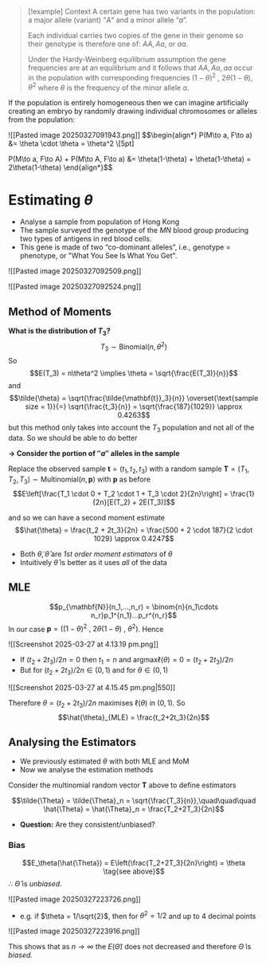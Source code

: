 >[!example] Context
>A certain gene has two variants in the population: a major allele (variant) “$A$” and a minor allele “$a$”. 
>
>Each individual carries two copies of the gene in their genome so their genotype is therefore one of: $AA, Aa,$ or $aa$.
>
>Under the Hardy-Weinberg equilibrium assumption the gene frequencies are at an equilibrium and it follows that $AA, Aa, aa$ occur in the population with corresponding frequencies $(1 − \theta)^2$ , $2\theta(1 − \theta)$, $\theta^2$ where $\theta$ is the frequency of the minor allele $a$.

If the population is entirely homogeneous then we can imagine artificially creating an embryo by randomly drawing individual chromosomes or alleles from the population:

![[Pasted image 20250327091943.png]]
$$\begin{align*}
P(M\to a, F\to a) &= \theta \cdot \theta = \theta^2 \\[5pt]
 
P(M\to a, F\to A) + P(M\to A, F\to a) &= \theta(1-\theta) + \theta(1-\theta) = 2\theta(1-\theta)
\end{align*}$$


# Estimating $\theta$

- Analyse a sample from population of Hong Kong
- The sample surveyed the genotype of the $MN$ blood group producing two types of antigens in red blood cells.
- This gene is made of two “co-dominant alleles”, i.e., genotype = phenotype, or "What You See Is What You Get".

![[Pasted image 20250327092509.png]]

![[Pasted image 20250327092524.png]]

## Method of Moments

**What is the distribution of $T_3$?**
$$T_3 \sim \text{Binomial}(n, \theta^2)$$
So 
$$E(T_3) = n\theta^2 \implies \theta = \sqrt{\frac{E(T_3)}{n}}$$
and 
$$\tilde{\theta} = \sqrt{\frac{\tilde{\mathbf{t}}_3}{n}} \overset{\text{sample size = 1}}{=} \sqrt{\frac{t_3}{n}} = \sqrt{\frac{187}{1029}} \approx 0.4263$$
but this method only takes into account the $T_3$ population and not all of the data. So we should be able to do better

**-> Consider the portion of $''a''$ alleles in the sample**

Replace the observed sample $\mathbf{t} = (t_1,t_2,t_3)$  with a random sample $\mathbf{T} = (T_1,T_2,T_3) \sim \text{Multinomial}(n,\mathbf{p})$ with $\mathbf{p}$ as before
$$E\left[\frac{T_1 \cdot 0 + T_2 \cdot 1 + T_3 \cdot 2}{2n}\right] = \frac{1}{2n}[E(T_2) + 2E(T_3)]$$

and so we can have a second moment estimate
$$\hat{\theta} = \frac{t_2 + 2t_3}{2n} = \frac{500 + 2 \cdot 187}{2 \cdot 1029} \approx 0.4247$$


- Both $\tilde{\theta}, \hat{\theta}$ are *1st order moment estimators* of $\theta$
- Intuitively $\hat{\theta}$ is better as it uses *all* of the data

## MLE

$$p_{\mathbf{N}}(n_1,...,n_r) = \binom{n}{n_1\cdots n_r}p_1^{n_1}...p_r^{n_r}$$
In our case $\mathbf{p} = ((1-\theta)^2\:,\: 2\theta(1-\theta)\:,\: \theta^2)$. Hence

![[Screenshot 2025-03-27 at 4.13.19 pm.png]]

- If $(t_2+2t_3)/2n = 0$ then $t_1=n$ and $\text{argmax}\ell(\theta)= 0 = (t_2+2t_3)/2n$
- But for $(t_2+2t_3)/2n \in (0,1)$ and for $\theta \in (0,1)$

![[Screenshot 2025-03-27 at 4.15.45 pm.png|550]]

Therefore $\theta = (t_2+2t_3)/2n$ maximises $\ell(\theta)$ in $(0,1)$. So
$$\hat{\theta}_{MLE} = \frac{t_2+2t_3}{2n}$$


## Analysing the Estimators

- We previously estimated $\theta$ with both MLE and MoM
- Now we analyse the estimation methods

Consider the multinomial random vector $\mathbf{T}$ above to define estimators

$$\tilde{\Theta} = \tilde{\Theta}_n = \sqrt{\frac{T_3}{n}},\quad\quad\quad \hat{\Theta} = \hat{\Theta}_n = \frac{T_2+2T_3}{2n}$$
- **Question:** Are they consistent/unbiased?

### Bias
$$E_\theta(\hat{\Theta}) = E\left(\frac{T_2+2T_3}{2n}\right) = \theta \tag{see above}$$
$\therefore$ $\hat{\Theta}$ is *unbiased*.

![[Pasted image 20250327223726.png]]

- e.g. if $\theta = 1/\sqrt{2}$, then for $\theta^2 = 1/2$ and up to 4 decimal points

![[Pasted image 20250327223916.png]]

This shows that as $n \to \infty$ the $E(\tilde{\Theta})$ does not decreased and therefore $\tilde{\Theta}$ is *biased.*